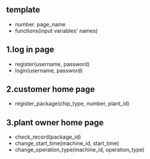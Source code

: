 ## template
- number. page_name
- functions(input variables' names)

## 1.log in page
- register(username, password)
- login(username, password)
  
## 2.customer home page
- register_package(chip_type, number, plant_id)

## 3.plant owner home page
- check_record(package_id)
- change_start_time(machine_id, start_time)
- change_operation_type(machine_id, operation_type)

  
